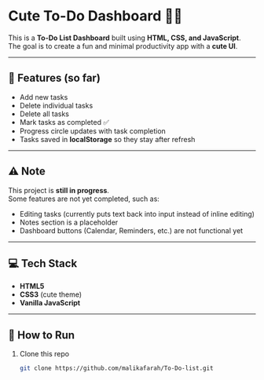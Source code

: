 # Cute To-Do Dashboard 📝✨

This is a **To-Do List Dashboard** built using **HTML, CSS, and JavaScript**.  
The goal is to create a fun and minimal productivity app with a **cute UI**.  

---

## 🚀 Features (so far)
- Add new tasks  
- Delete individual tasks  
- Delete all tasks  
- Mark tasks as completed ✅  
- Progress circle updates with task completion  
- Tasks saved in **localStorage** so they stay after refresh  

---

## ⚠️ Note
This project is **still in progress**.  
Some features are not yet completed, such as:
- Editing tasks (currently puts text back into input instead of inline editing)  
- Notes section is a placeholder  
- Dashboard buttons (Calendar, Reminders, etc.) are not functional yet  

---

## 💻 Tech Stack
- **HTML5**  
- **CSS3** (cute theme)  
- **Vanilla JavaScript**  

---

## 🎯 How to Run
1. Clone this repo  
   ```bash
   git clone https://github.com/malikafarah/To-Do-list.git
